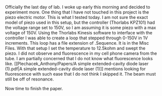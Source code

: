 
Officially the last day of lab. I woke up early this morning and decided to experiment more. One thing that I have not touched in this project is the piezo electric motor. This is what I tested today. I am not sure the exact model of piezo used in this setup, but the controller (Thorlabs KPZ101) had the voltage range set to 150V, so I am assuming it is some piezo with a max voltage of 150V. Using the Thorlabs Kinesis software to interface with the controller I was able to create a loop that stepped through 0-150V in 1V increments. This loop has a file extension of .Sequence. It is in the Misc Files. With that setup I set the temperature to 12.5kohm and swept the piezo. I did not observe and fluorescence in my cell phone camera from the tube. I am partially concerned that I do not know what fluorescence looks like. [[Plechacek_Anthony/Papers/A simple extended-cavity diode laser (1).pdf|A simple extended-cavity diode laser (1)]] mentions looking for fluorescence with such ease that I do not think I skipped it. The beam must still be off of resonance. 

Now time to finish the paper.